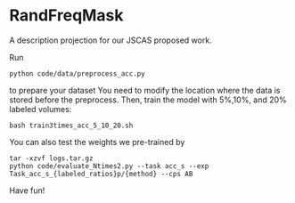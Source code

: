 # RandFreqMask
A description projection for our JSCAS proposed work.

Run
```
python code/data/preprocess_acc.py
```
to prepare your dataset
You need to modify the location where the data is stored before the preprocess.
Then, train the model with 5%,10%, and 20% labeled volumes:
```
bash train3times_acc_5_10_20.sh
```
You can also test the weights we pre-trained by
```
tar -xzvf logs.tar.gz
python code/evaluate_Ntimes2.py --task acc_s --exp Task_acc_s_{labeled_ratios}p/{method} --cps AB
```
Have fun!
